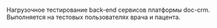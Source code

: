 Нагрузочное тестирование back-end сервисов платформы doc-crm.
Выполняется на тестовых пользователях врача и пацента.
